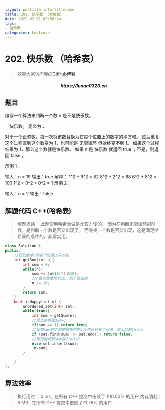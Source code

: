 ```yaml
---
layout: postitle into titlecase
title: 202. 快乐数 （哈希表）
date: 2022-02-01 09:58:24
tags:
- 哈希表
categories: Leetcode
---
```


# 202. 快乐数 （哈希表）

> 欢迎大家访问我的[GitHub博客](https://lunan0320.github.io/)

<h5 align='center'> https://lunan0320.cn</h5>



## 题目
编写一个算法来判断一个数 n 是不是快乐数。

「快乐数」 定义为：

对于一个正整数，每一次将该数替换为它每个位置上的数字的平方和。
然后重复这个过程直到这个数变为 1，也可能是 无限循环 但始终变不到 1。
如果这个过程 结果为 1，那么这个数就是快乐数。
如果 n 是 快乐数 就返回 true ；不是，则返回 false 。

示例 1：

输入：n = 19
输出：true
解释：
1^2   +  9^2 = 82
8^2 + 2^2 = 68
6^2 + 8^2 = 100
1^2 + 0^2 + 0^2 = 1
示例 2：

输入：n = 2
输出：false

## 解题代码 C++(哈希表)

> 解题思路： 此题使用哈希表做是比较方便的。 
> 因为在判断无限循环的时候，是判断一个数是否又出现了。
> 而寻找一个数是否又出现，这是满足哈希表的条件的，非常实用。

```cpp
class Solution {
public:
    //获取数字n的各个位置的平方和
    int getSum(int n){
        int sum = 0;
        while(n){
            sum += (n%10)*(n%10);
            //n每次需要除以10，把个位去掉
            n /= 10;
        }
        return sum;
    }
    bool isHappy(int n) {
        unordered_set<int> set;
        while(true){
            int sum = getSum(n);
            //终止条件是sum=1
            if(sum == 1) return true;
            //如果sum在之前的过程中在set中已经有了记录，那么就是false
            if (set.find(sum) != set.end()) return false;
            //否则就把该sum放入set中
            else set.insert(sum);
             n=sum;
        }

    }
};
```
## 算法效率

> 执行用时： 0 ms , 在所有 C++ 提交中击败了 100.00% 的用户 
> 内存消耗： 6 MB , 在所有 C++ 提交中击败了71.76% 的用户
